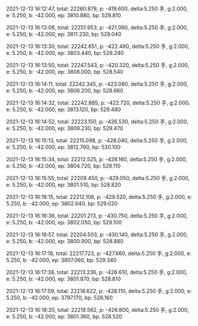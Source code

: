 2021-12-13 16:12:47, total: 22260.878, p: -419.600, delta:5.250 手, g:2.000, e: 5.250, b: -42.000, ep: 3810.880, bp: 528.810

2021-12-13 16:13:08, total: 22251.953, p: -421.090, delta:5.250 手, g:2.000, e: 5.250, b: -42.000, ep: 3811.230, bp: 529.040

2021-12-13 16:13:30, total: 22242.651, p: -422.480, delta:5.250 手, g:2.000, e: 5.250, b: -42.000, ep: 3803.440, bp: 528.240

2021-12-13 16:13:50, total: 22247.543, p: -420.320, delta:5.250 手, g:2.000, e: 5.250, b: -42.000, ep: 3808.000, bp: 528.540

2021-12-13 16:14:11, total: 22242.345, p: -423.080, delta:5.250 手, g:2.000, e: 5.250, b: -42.000, ep: 3806.200, bp: 528.660

2021-12-13 16:14:32, total: 22242.885, p: -422.720, delta:5.250 手, g:2.000, e: 5.250, b: -42.000, ep: 3813.120, bp: 529.480

2021-12-13 16:14:52, total: 22223.150, p: -426.530, delta:5.250 手, g:2.000, e: 5.250, b: -42.000, ep: 3809.230, bp: 529.470

2021-12-13 16:15:13, total: 22215.098, p: -428.040, delta:5.250 手, g:2.000, e: 5.250, b: -42.000, ep: 3812.760, bp: 530.100

2021-12-13 16:15:34, total: 22212.525, p: -428.160, delta:5.250 手, g:2.000, e: 5.250, b: -42.000, ep: 3804.720, bp: 529.110

2021-12-13 16:15:55, total: 22209.450, p: -429.050, delta:5.250 手, g:2.000, e: 5.250, b: -42.000, ep: 3801.510, bp: 528.820

2021-12-13 16:16:15, total: 22212.106, p: -429.520, delta:5.250 手, g:2.000, e: 5.250, b: -42.000, ep: 3802.640, bp: 529.020

2021-12-13 16:16:36, total: 22201.213, p: -430.750, delta:5.250 手, g:2.000, e: 5.250, b: -42.000, ep: 3802.050, bp: 529.100

2021-12-13 16:16:57, total: 22204.503, p: -430.140, delta:5.250 手, g:2.000, e: 5.250, b: -42.000, ep: 3800.900, bp: 528.880

2021-12-13 16:17:18, total: 22217.723, p: -427.660, delta:5.250 手, g:2.000, e: 5.250, b: -42.000, ep: 3807.060, bp: 529.340

2021-12-13 16:17:38, total: 22213.236, p: -428.610, delta:5.250 手, g:2.000, e: 5.250, b: -42.000, ep: 3801.870, bp: 528.810

2021-12-13 16:17:59, total: 22218.622, p: -428.110, delta:5.250 手, g:2.000, e: 5.250, b: -42.000, ep: 3797.170, bp: 528.160

2021-12-13 16:18:20, total: 22218.562, p: -426.800, delta:5.250 手, g:2.000, e: 5.250, b: -42.000, ep: 3801.360, bp: 528.520